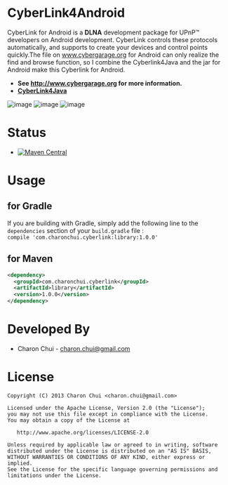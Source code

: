 CyberLink4Android
===

CyberLink for Android is a **DLNA** development package for UPnP™ developers on Android development. CyberLink controls these protocols automatically, and supports to create your devices and control points quickly.The file on www.cybergarage.org for Android can only realize the find and browse function, so I combine the Cyberlink4Java and the jar for Android make this Cyberlink for Android.     

- **See http://www.cybergarage.org for more information.**
- **[CyberLink4Java](https://github.com/cybergarage/CyberLink4Java)**

![image](https://raw.githubusercontent.com/CharonChui/CyberLink4Android/master/Pic/dlna01.jpg)
![image](https://raw.githubusercontent.com/CharonChui/CyberLink4Android/master/Pic/dlna02.jpg)
![image](https://raw.githubusercontent.com/CharonChui/CyberLink4Android/master/Pic/dlna03.jpg)

Status
===

* [![Maven Central](http://img.shields.io/badge/2015.07.30-com.charonchui.cyberlink:library:1.0.0-brightgreen.svg)](https://oss.sonatype.org/content/repositories/releases/com/charonchui/cyberlink/library/1.0.0/)


Usage
===

for Gradle
---

If you are building with Gradle, simply add the following line to the `dependencies` section of your `build.gradle` file :            
`compile 'com.charonchui.cyberlink:library:1.0.0'`         

for Maven
---

```xml
<dependency>
  <groupId>com.charonchui.cyberlink</groupId>
  <artifactId>library</artifactId>
  <version>1.0.0</version>
</dependency>
```

Developed By
===

 * Charon Chui - <charon.chui@gmail.com>


License
===

    Copyright (C) 2013 Charon Chui <charon.chui@gmail.com>

    Licensed under the Apache License, Version 2.0 (the "License");
    you may not use this file except in compliance with the License.
    You may obtain a copy of the License at

       http://www.apache.org/licenses/LICENSE-2.0

    Unless required by applicable law or agreed to in writing, software
    distributed under the License is distributed on an "AS IS" BASIS,
    WITHOUT WARRANTIES OR CONDITIONS OF ANY KIND, either express or implied.
    See the License for the specific language governing permissions and
    limitations under the License.
